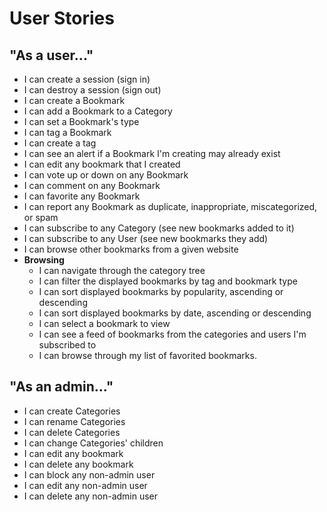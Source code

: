 # User Stories

## "As a user..."
- I can create a session (sign in)
- I can destroy a session (sign out)
- I can create a Bookmark
- I can add a Bookmark to a Category
- I can set a Bookmark's type
- I can tag a Bookmark
- I can create a tag
- I can see an alert if a Bookmark I'm creating may already exist
- I can edit any bookmark that I created
- I can vote up or down on any Bookmark
- I can comment on any Bookmark
- I can favorite any Bookmark
- I can report any Bookmark as duplicate, inappropriate, miscategorized, or spam
- I can subscribe to any Category (see new bookmarks added to it)
- I can subscribe to any User (see new bookmarks they add)
- I can browse other bookmarks from a given website
- **Browsing**
    + I can navigate through the category tree
    + I can filter the displayed bookmarks by tag and bookmark type
    + I can sort displayed bookmarks by popularity, ascending or descending
    + I can sort displayed bookmarks by date, ascending or descending
    + I can select a bookmark to view
    + I can see a feed of bookmarks from the categories and users I'm subscribed to
    + I can browse through my list of favorited bookmarks.

## "As an admin..."
- I can create Categories
- I can rename Categories
- I can delete Categories
- I can change Categories' children
- I can edit any bookmark
- I can delete any bookmark
- I can block any non-admin user
- I can edit any non-admin user
- I can delete any non-admin user
